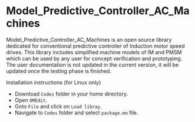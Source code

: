 # Model_Predictive_Controller_AC_Machines
Model_Predictive_Controller_AC_Machines is an open source library dedicated for conventional predictive controller of Induction motor speed drives. This library includes simplified machine models of IM and PMSM which can be used by any user for concept verification and prototyping. The user documentation is not updated in the current version, it will be updated once the testing phase is finished. 

Installation instructions (for Linux only)

- Download <code>Codes</code> folder in your home directory.
- Open <code>OMEdit</code>. 
- Goto <code>File</code> and click on <code>Load libray</code>. 
- Navigate to <code>Codes</code> folder and select <code>package.mo</code> file.
